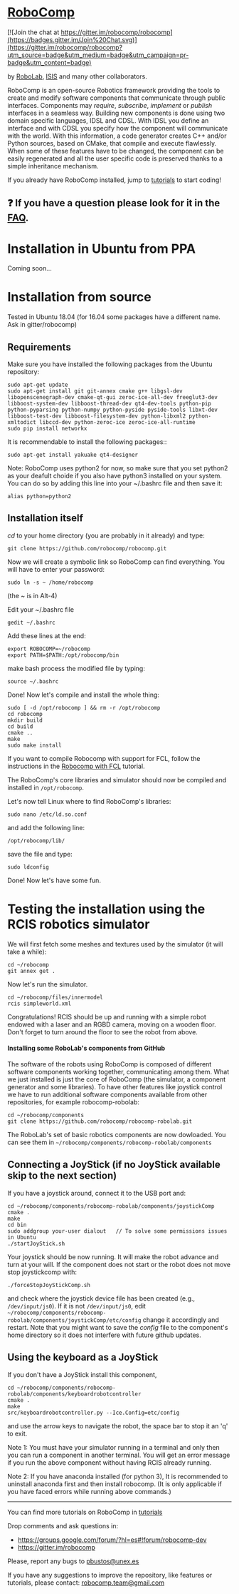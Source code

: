 [RoboComp](http://robocomp.org)
===============================

[![Join the chat at https://gitter.im/robocomp/robocomp](https://badges.gitter.im/Join%20Chat.svg)](https://gitter.im/robocomp/robocomp?utm_source=badge&utm_medium=badge&utm_campaign=pr-badge&utm_content=badge)

by [RoboLab](http://robolab.unex.es), [ISIS](http://www.grupoisis.uma.es/index.php?option=com_jresearch&view=staff&Itemid=3&lang=es) and many other collaborators.

RoboComp is an open-source Robotics framework providing the tools to create and modify software components that communicate through public interfaces. Components may *require*, *subscribe*, *implement* or *publish*
interfaces in a seamless way. Building new components is done using two domain specific languages, IDSL and CDSL. With IDSL you define an interface and with CDSL you specify how the component will communicate with the world. With this information, a code generator creates C++ and/or Python sources, based on CMake, that compile and execute flawlessly. When some of these features have to be changed, the component can be easily regenerated and all the user specific code is preserved thanks to a simple inheritance mechanism.

If you already have RoboComp installed, jump to [tutorials](doc/README.md) to start coding! 

:question: If you have a question please look for it in the [FAQ](doc/FAQ.md). 
-
# Installation in Ubuntu from PPA

Coming soon...
<!--If you are not planning on modifying RoboComp itself (its libraries or tools), there's no need to go through all the compilation process. In this case, Ubuntu users of versions from 14.10 to 15.04 can install a packaged version of RoboComp. Just run the following commands:

    sudo add-apt-repository  ppa:imnmfotmal/robocomp
    sudo apt-get update
    sudo apt-get install robocomp

Remember to start a new bash session before continue using RoboComp: new variables included must be included in your shell environment.
-->

# Installation from source

Tested in Ubuntu 18.04 (for 16.04 some packages have a different name. Ask in gitter/robocomp)
<!--If you are not an Ubuntu user, need to modify the core of RoboComp, or just feel like installing from sources, you can follow these instructions (they have been tested in Ubuntu 14.04, 14.10, 15.04, 16.04). If you're not in any of these scenarios, please use the packaged version.
-->

## Requirements
Make sure you have installed the following packages from the Ubuntu repository:

    sudo apt-get update
    sudo apt-get install git git-annex cmake g++ libgsl-dev libopenscenegraph-dev cmake-qt-gui zeroc-ice-all-dev freeglut3-dev libboost-system-dev libboost-thread-dev qt4-dev-tools python-pip  python-pyparsing python-numpy python-pyside pyside-tools libxt-dev libboost-test-dev libboost-filesystem-dev python-libxml2 python-xmltodict libccd-dev python-zeroc-ice zeroc-ice-all-runtime
    sudo pip install networkx

It is recommendable to install the following packages::

    sudo apt-get install yakuake qt4-designer

Note: RoboComp uses python2 for now, so make sure that you set python2 as your deafult choide if you also have python3 installed on your system. You can do so by adding this line into your ~/.bashrc file and then save it:

    alias python=python2

## Installation itself

*cd* to your home directory (you are probably in it already) and type:

    git clone https://github.com/robocomp/robocomp.git

Now we will create a symbolic link so RoboComp can find everything. You will have to enter your password:

    sudo ln -s ~ /home/robocomp
    
(the ~ is in Alt-4)
    
Edit your ~/.bashrc file 

    gedit ~/.bashrc

Add these lines at the end:

    export ROBOCOMP=~/robocomp
    export PATH=$PATH:/opt/robocomp/bin
   
make bash process the modified file by typing: 

    source ~/.bashrc

Done! Now let's compile and install the whole thing:

    sudo [ -d /opt/robocomp ] && rm -r /opt/robocomp
    cd robocomp
    mkdir build
    cd build
    cmake ..
    make
    sudo make install

If you want to compile Robocomp with support for FCL, follow the instructions in the [Robocomp with FCL](doc/Compiling-RoboComp-with-collision-detection.md) tutorial.

The RoboComp's core libraries and simulator should now be compiled and installed in `/opt/robocomp`.

Let's now tell Linux where to find RoboComp's libraries:

    sudo nano /etc/ld.so.conf

and add the following line:

    /opt/robocomp/lib/
   
save the file and type:

    sudo ldconfig

Done! Now let's have some fun.

# Testing the installation using the RCIS robotics simulator
We will first fetch some meshes and textures used by the simulator (it will take a while):

    cd ~/robocomp
    git annex get .
    
Now let's run the simulator. 

    cd ~/robocomp/files/innermodel
    rcis simpleworld.xml
    
Congratulations! RCIS should be up and running with a simple robot endowed with a laser and an RGBD camera, moving on a wooden floor. Don't forget to turn around the floor to see the robot from above.
 
#### Installing some RoboLab's components from GitHub

The software of the robots using RoboComp is composed of different software components working together, communicating among them. What we just installed is just the core of RoboComp (the simulator, a component generator and some libraries). To have other features like joystick control we have to run additional software components available from other repositories, for example robocomp-robolab:

    cd ~/robocomp/components
    git clone https://github.com/robocomp/robocomp-robolab.git
    
The RoboLab's set of basic robotics components are now dowloaded. You can see them in `~/robocomp/components/robocomp-robolab/components`

## Connecting a JoyStick (if no JoyStick available skip to the next section)

If you have a joystick around, connect it to the USB port and:

    cd ~/robocomp/components/robocomp-robolab/components/joystickComp
    cmake .
    make
    cd bin
    sudo addgroup your-user dialout   // To solve some permissions issues in Ubuntu
    ./startJoyStick.sh 
    
Your joystick should be now running. It will make the robot advance and turn at your will. If the component does not start or the robot does not move stop joystickcomp with:

    ./forceStopJoyStickComp.sh
    
and check where the joystick device file has been created (e.g., `/dev/input/js0`). If it is not `/dev/input/js0`, edit `~/robocomp/components/robocomp-robolab/components/joystickComp/etc/config` change it accordingly and restart. Note that you might want to save the *config* file to the component's home directory so it does not interfere with future github updates.


## Using the keyboard as a JoyStick

If you don't have a JoyStick install this component,

    cd ~/robocomp/components/robocomp-robolab/components/keyboardrobotcontroller
    cmake .
    make
    src/keyboardrobotcontroller.py --Ice.Config=etc/config
    
and use the arrow keys to navigate the robot, the space bar to stop it an 'q' to exit.

Note 1: You must have your simulator running in a terminal and only then you can run a component in another terminal. You will get an error message if you run the above component without having RCIS already running.

Note 2: If you have anaconda installed (for python 3), It is recommended to uninstall anaconda first and then install robocomp. (It is only applicable if you have faced errors while running above commands.)

---------------------------------------------------------------------
You can find more tutorials on RoboComp in [tutorials](doc/README.md) 

Drop comments and ask questions in:

- https://groups.google.com/forum/?hl=es#!forum/robocomp-dev
- https://gitter.im/robocomp

Please, report any bugs to pbustos@unex.es

If you have any suggestions to improve the repository, like features or tutorials, please contact: robocomp.team@gmail.com 



    
    
    



